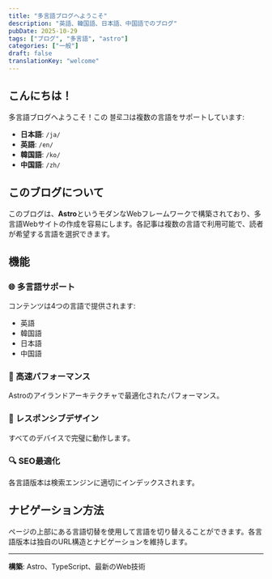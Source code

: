 ```yaml
---
title: "多言語ブログへようこそ"
description: "英語、韓国語、日本語、中国語でのブログ"
pubDate: 2025-10-29
tags: ["ブログ", "多言語", "astro"]
categories: ["一般"]
draft: false
translationKey: "welcome"
---
```


## こんにちは！

多言語ブログへようこそ！この 블로그は複数の言語をサポートしています:

- **日本語**: `/ja/`
- **英語**: `/en/`
- **韓国語**: `/ko/`
- **中国語**: `/zh/`

## このブログについて

このブログは、**Astro**というモダンなWebフレームワークで構築されており、多言語Webサイトの作成を容易にします。各記事は複数の言語で利用可能で、読者が希望する言語を選択できます。

## 機能

### 🌐 多言語サポート
コンテンツは4つの言語で提供されます:
- 英語
- 韓国語
- 日本語
- 中国語

### 🚀 高速パフォーマンス
Astroのアイランドアーキテクチャで最適化されたパフォーマンス。

### 📱 レスポンシブデザイン
すべてのデバイスで完璧に動作します。

### 🔍 SEO最適化
各言語版本は検索エンジンに適切にインデックスされます。

## ナビゲーション方法

ページの上部にある言語切替を使用して言語を切り替えることができます。各言語版本は独自のURL構造とナビゲーションを維持します。

---

**構築**: Astro、TypeScript、最新のWeb技術
